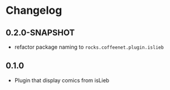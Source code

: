 # Changelog

## 0.2.0-SNAPSHOT

* refactor package naming to `rocks.coffeenet.plugin.islieb`

## 0.1.0

* Plugin that display comics from isLieb
